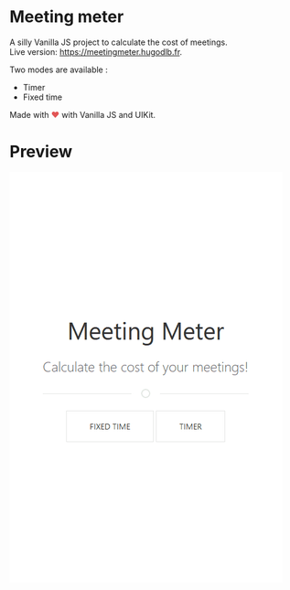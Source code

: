# Meeting meter

A silly Vanilla JS project to calculate the cost of meetings.  
Live version: https://meetingmeter.hugodlb.fr.

Two modes are available :
- Timer
- Fixed time

Made with <span style="color: #e25555;">&#9829;</span> with Vanilla JS and UIKit.

# Preview

![Preview](./preview.gif)